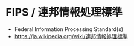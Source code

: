 # FIPS / 連邦情報処理標準
* Federal Information Processing Standard(s)
* https://ja.wikipedia.org/wiki/連邦情報処理標準